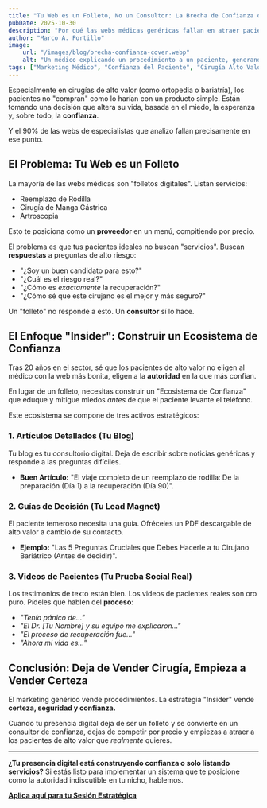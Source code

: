 ```yaml
---
title: "Tu Web es un Folleto, No un Consultor: La Brecha de Confianza que Cuesta Cirugías"
pubDate: 2025-10-30
description: "Por qué las webs médicas genéricas fallan en atraer pacientes de alto valor (ortopedia, bariatría) y cómo construir un 'Ecosistema de Confianza' en su lugar."
author: "Marco A. Portillo"
image:
    url: "/images/blog/brecha-confianza-cover.webp"
    alt: "Un médico explicando un procedimiento a un paciente, generando confianza"
tags: ["Marketing Médico", "Confianza del Paciente", "Cirugía Alto Valor", "Estrategia Digital"]
---
```

Especialmente en cirugías de alto valor (como ortopedia o bariatría), los pacientes no "compran" como lo harían con un producto simple. Están tomando una decisión que altera su vida, basada en el miedo, la esperanza y, sobre todo, la **confianza**.

Y el 90% de las webs de especialistas que analizo fallan precisamente en ese punto.

## El Problema: Tu Web es un Folleto

La mayoría de las webs médicas son "folletos digitales". Listan servicios:
* Reemplazo de Rodilla
* Cirugía de Manga Gástrica
* Artroscopia

Esto te posiciona como un **proveedor** en un menú, compitiendo por precio.

El problema es que tus pacientes ideales no buscan "servicios". Buscan **respuestas** a preguntas de alto riesgo:
* "¿Soy un buen candidato para esto?"
* "¿Cuál es el riesgo real?"
* "¿Cómo es *exactamente* la recuperación?"
* "¿Cómo sé que este cirujano es el mejor y más seguro?"

Un "folleto" no responde a esto. Un **consultor** sí lo hace.

## El Enfoque "Insider": Construir un Ecosistema de Confianza

Tras 20 años en el sector, sé que los pacientes de alto valor no eligen al médico con la web más bonita, eligen a la **autoridad** en la que más confían.

En lugar de un folleto, necesitas construir un "Ecosistema de Confianza" que eduque y mitigue miedos *antes* de que el paciente levante el teléfono.

Este ecosistema se compone de tres activos estratégicos:

### 1. Artículos Detallados (Tu Blog)
Tu blog es tu consultorio digital. Deja de escribir sobre noticias genéricas y responde a las preguntas difíciles.
* **Buen Artículo:** "El viaje completo de un reemplazo de rodilla: De la preparación (Día 1) a la recuperación (Día 90)".

### 2. Guías de Decisión (Tu Lead Magnet)
El paciente temeroso necesita una guía. Ofréceles un PDF descargable de alto valor a cambio de su contacto.
* **Ejemplo:** "Las 5 Preguntas Cruciales que Debes Hacerle a tu Cirujano Bariátrico (Antes de decidir)".

### 3. Videos de Pacientes (Tu Prueba Social Real)
Los testimonios de texto están bien. Los videos de pacientes reales son oro puro. Pídeles que hablen del **proceso**:
* *"Tenía pánico de..."*
* *"El Dr. [Tu Nombre] y su equipo me explicaron..."*
* *"El proceso de recuperación fue..."*
* *"Ahora mi vida es..."*

## Conclusión: Deja de Vender Cirugía, Empieza a Vender Certeza

El marketing genérico vende procedimientos. La estrategia "Insider" vende **certeza, seguridad y confianza.**

Cuando tu presencia digital deja de ser un folleto y se convierte en un consultor de confianza, dejas de competir por precio y empiezas a atraer a los pacientes de alto valor que *realmente* quieres.

---
**¿Tu presencia digital está construyendo confianza o solo listando servicios?** Si estás listo para implementar un sistema que te posicione como la autoridad indiscutible en tu nicho, hablemos.

**[Aplica aquí para tu Sesión Estratégica](/aplicar/)**